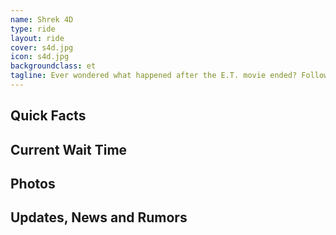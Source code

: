 ```yaml
---
name: Shrek 4D
type: ride
layout: ride
cover: s4d.jpg
icon: s4d.jpg
backgroundclass: et
tagline: Ever wondered what happened after the E.T. movie ended? Follow along as E.T. takes riders back to his home planet in the signature flying bikes from the movie. But first, guests must evade capture as they make their way out of the base where E.T. is kept.
---
```


<div class="row">
    <div class="col-md-8">
        <h2>Quick Facts</h2>
    </div>
    <div class="col-md-4">
        <h2>Current Wait Time</h2>
    </div>
</div>
<div class="row">
    <div class="col-md-12">
        <h2>Photos</h2>
    </div>
</div>
<div class="row">
    <div class="col-md-12">
        <h2>Updates, News and Rumors</h2>
    </div>
</div>